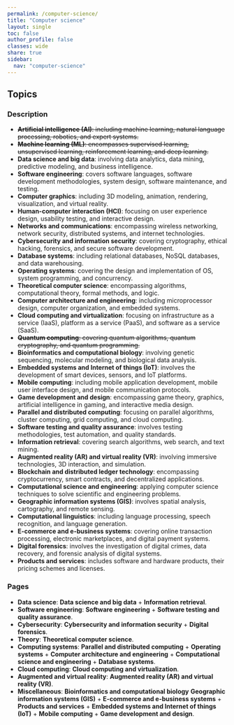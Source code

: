 ```yaml
---
permalink: /computer-science/
title: "Computer science"
layout: single
toc: false
author_profile: false
classes: wide
share: true
sidebar:
  nav: "computer-science"
---
```


## Topics

### Description

- ~~**Artificial intelligence (AI)**: including machine learning, natural language processing, robotics, and expert systems.~~
- ~~**Machine learning (ML)**: encompasses supervised learning, unsupervised learning, reinforcement learning, and deep learning.~~
- **Data science and big data**: involving data analytics, data mining, predictive modeling, and business intelligence.
- **Software engineering**: covers software languages, software development methodologies, system design, software maintenance, and testing.
- **Computer graphics**: including 3D modeling, animation, rendering, visualization, and virtual reality.
- **Human-computer interaction (HCI)**: focusing on user experience design, usability testing, and interactive design.
- **Networks and communications**: encompassing wireless networking, network security, distributed systems, and internet technologies.
- **Cybersecurity and information security**: covering cryptography, ethical hacking, forensics, and secure software development.
- **Database systems**: including relational databases, NoSQL databases, and data warehousing.
- **Operating systems**: covering the design and implementation of OS, system programming, and concurrency.
- **Theoretical computer science**: encompassing algorithms, computational theory, formal methods, and logic.
- **Computer architecture and engineering**: including microprocessor design, computer organization, and embedded systems.
- **Cloud computing and virtualization**: focusing on infrastructure as a service (IaaS), platform as a service (PaaS), and software as a service (SaaS).
- ~~**Quantum computing**: covering quantum algorithms, quantum cryptography, and quantum programming.~~
- **Bioinformatics and computational biology**: involving genetic sequencing, molecular modeling, and biological data analysis.
- **Embedded systems and Internet of things (IoT)**: involves the development of smart devices, sensors, and IoT platforms.
- **Mobile computing**: including mobile application development, mobile user interface design, and mobile communication protocols.
- **Game development and design**: encompassing game theory, graphics, artificial intelligence in gaming, and interactive media design.
- **Parallel and distributed computing**: focusing on parallel algorithms, cluster computing, grid computing, and cloud computing.
- **Software testing and quality assurance**: involves testing methodologies, test automation, and quality standards.
- **Information retrieval**: covering search algorithms, web search, and text mining.
- **Augmented reality (AR) and virtual reality (VR)**: involving immersive technologies, 3D interaction, and simulation.
- **Blockchain and distributed ledger technology**: encompassing cryptocurrency, smart contracts, and decentralized applications.
- **Computational science and engineering**: applying computer science techniques to solve scientific and engineering problems.
- **Geographic information systems (GIS)**: involves spatial analysis, cartography, and remote sensing.
- **Computational linguistics**: including language processing, speech recognition, and language generation.
- **E-commerce and e-business systems**: covering online transaction processing, electronic marketplaces, and digital payment systems.
- **Digital forensics**: involves the investigation of digital crimes, data recovery, and forensic analysis of digital systems.
- **Products and services**: includes software and hardware products, their pricing schemes and licenses.

### Pages

- **Data science**: **Data science and big data** + **Information retrieval**.
- **Software engineering**: **Software engineering** + **Software testing and quality assurance**.
- **Cybersecurity**: **Cybersecurity and information security** + **Digital forensics**.
- **Theory**: **Theoretical computer science**.
- **Computing systems**: **Parallel and distributed computing** + **Operating systems** + **Computer architecture and engineering** + **Computational science and engineering** + **Database systems**.
- **Cloud computing**: **Cloud computing and virtualization**.
- **Augmented and virtual reality**: **Augmented reality (AR) and virtual reality (VR)**.
- **Miscellaneous**: **Bioinformatics and computational biology** **Geographic information systems (GIS)** + **E-commerce and e-business systems** + **Products and services** + **Embedded systems and Internet of things (IoT)** + **Mobile computing** + **Game development and design**.
